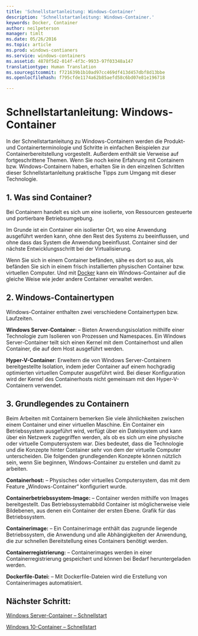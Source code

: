 ```yaml
---
title: 'Schnellstartanleitung: Windows-Container'
description: 'Schnellstartanleitung: Windows-Container.'
keywords: Docker, Container
author: neilpeterson
manager: timlt
ms.date: 05/26/2016
ms.topic: article
ms.prod: windows-contianers
ms.service: windows-containers
ms.assetid: 4878f5d2-014f-4f3c-9933-97f03348a147
translationtype: Human Translation
ms.sourcegitcommit: f721639b1b10ad97cc469df413d457dbf8d13bbe
ms.openlocfilehash: f795cfde1174a62b85aefd58c6bd07e81e196718

---
```


# Schnellstartanleitung: Windows-Container

In der Schnellstartanleitung zu Windows-Containern werden die Produkt- und Containerterminologie und Schritte in einfachen Beispielen zur Containerbereitstellung vorgestellt. Außerdem enthält sie Verweise auf fortgeschrittene Themen. Wenn Sie noch keine Erfahrung mit Containern bzw. Windows-Containern haben, erhalten Sie in den einzelnen Schritten dieser Schnellstartanleitung praktische Tipps zum Umgang mit dieser Technologie.

## 1. Was sind Container?

Bei Containern handelt es sich um eine isolierte, von Ressourcen gesteuerte und portierbare Betriebsumgebung.

Im Grunde ist ein Container ein isolierter Ort, wo eine Anwendung ausgeführt werden kann, ohne den Rest des Systems zu beeinflussen, und ohne dass das System die Anwendung beeinflusst. Container sind der nächste Entwicklungsschritt bei der Virtualisierung.

Wenn Sie sich in einem Container befänden, sähe es dort so aus, als befänden Sie sich in einem frisch installierten physischen Container bzw. virtuellen Computer. Und mit [Docker](https://www.docker.com/) kann ein Windows-Container auf die gleiche Weise wie jeder andere Container verwaltet werden.

## 2. Windows-Containertypen

Windows-Container enthalten zwei verschiedene Containertypen bzw. Laufzeiten.

**Windows Server-Container**: – Bieten Anwendungsisolation mithilfe einer Technologie zum Isolieren von Prozessen und Namespaces. Ein Windows Server-Container teilt sich einen Kernel mit dem Containerhost und allen Container, die auf dem Host ausgeführt werden.

**Hyper-V-Container**: Erweitern die von Windows Server-Containern bereitgestellte Isolation, indem jeder Container auf einem hochgradig optimierten virtuellen Computer ausgeführt wird. Bei dieser Konfiguration wird der Kernel des Containerhosts nicht gemeinsam mit den Hyper-V-Containern verwendet.

## 3. Grundlegendes zu Containern

Beim Arbeiten mit Containern bemerken Sie viele ähnlichkeiten zwischen einem Container und einer virtuellen Maschine. Ein Container ein Betriebssystem ausgeführt wird, verfügt über ein Dateisystem und kann über ein Netzwerk zugegriffen werden, als ob es sich um eine physische oder virtuelle Computersystem war. Dies bedeutet, dass die Technologie und die Konzepte hinter Container sehr von dem der virtuelle Computer unterscheiden. Die folgenden grundlegenden Konzepte können nützlich sein, wenn Sie beginnen, Windows-Container zu erstellen und damit zu arbeiten. 

**Containerhost:** – Physisches oder virtuelles Computersystem, das mit dem Feature „Windows-Container“ konfiguriert wurde.

**Containerbetriebssystem-Image:** – Container werden mithilfe von Images bereitgestellt. Das Betriebssystemabbild Container ist möglicherweise viele Bildebenen, aus denen ein Container der ersten Ebene. Grafik für das Betriebssystem.

**Containerimage:** – Ein Containerimage enthält das zugrunde liegende Betriebssystem, die Anwendung und alle Abhängigkeiten der Anwendung, die zur schnellen Bereitstellung eines Containers benötigt werden. 

**Containerregistrierung:** – Containerimages werden in einer Containerregistrierung gespeichert und können bei Bedarf heruntergeladen werden. 

**Dockerfile-Datei:** – Mit Dockerfile-Dateien wird die Erstellung von Containerimages automatisiert.

## Nächster Schritt:

[Windows Server-Container – Schnellstart](./quick_start_windows_server.md)  

[Windows 10-Container – Schnellstart](./quick_start_windows_10.md)




<!--HONumber=Sep16_HO4-->


